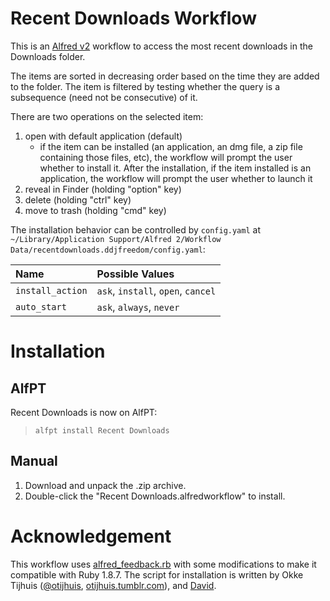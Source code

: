 # Recent Downloads Workflow
This is an [Alfred v2](http://www.alfredapp.com) workflow to access
the most recent downloads in the Downloads folder.

The items are sorted in decreasing order based on the time they
are added to the folder. The item is filtered by testing whether
the query is a subsequence (need not be consecutive) of it.  

There are two operations on the selected item:

1. open with default application (default)
   - if the item can be installed (an application, an dmg file, a zip
   file containing those files, etc), the workflow will prompt the user
   whether to install it. After the installation, if the item installed
   is an application, the workflow will prompt the user whether to launch
   it
2. reveal in Finder (holding "option" key)
3. delete (holding "ctrl" key)
4. move to trash (holding "cmd" key)

The installation behavior can be controlled by `config.yaml` at
`~/Library/Application Support/Alfred 2/Workflow Data/recentdownloads.ddjfreedom/config.yaml`:

| Name | Possible Values |
|:-----|:----------------|
| `install_action` | `ask`, `install`, `open`, `cancel` |
| `auto_start` | `ask`, `always`, `never`|

# Installation
## AlfPT
Recent Downloads is now on AlfPT:
    
>    `alfpt install Recent Downloads`

## Manual
1. Download and unpack the .zip archive.
2. Double-click the "Recent Downloads.alfredworkflow" to install.

# Acknowledgement
This workflow uses [alfred_feedback.rb](https://gist.github.com/4555836)
with some modifications to make it compatible with Ruby 1.8.7.
The script for installation is written by Okke Tijhuis ([@otijhuis](https://twitter.com/@otijhuis),
[otijhuis.tumblr.com](http://otijhuis.tumblr.com)), and [David](http://jdfwarrior.tumblr.com).
